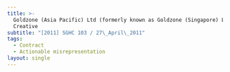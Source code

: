 ```yaml
---
title: >-
  Goldzone (Asia Pacific) Ltd (formerly known as Goldzone (Singapore) Ltd) v
  Creative
subtitle: "[2011] SGHC 103 / 27\_April\_2011"
tags:
  - Contract
  - Actionable misrepresentation
layout: single
---
```


